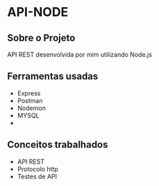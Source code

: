 <h1>API-NODE</h1>
<h2>Sobre o Projeto</h2>
<p>API REST desenvolvida por mim utilizando Node.js</p>
<h2>Ferramentas usadas</h2>
<ul>
<li>Express</li>
<li>Postman</li>
<li>Nodemon</li>
<li>MYSQL<li>
</ul>
 
<h2>Conceitos trabalhados</h2>
<ul>
<li>API REST</li>
<li>Protocolo http</li>
<li>Testes de API</li>
</ul>
 